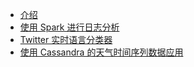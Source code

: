 +   [介绍](README.md)
+   [使用 Spark 进行日志分析](dtbr-spark-ref-app_1.md)
+   [Twitter 实时语言分类器](dtbr-spark-ref-app_2.md)
+   [使用 Cassandra 的天气时间序列数据应用](dtbr-spark-ref-app_3.md)